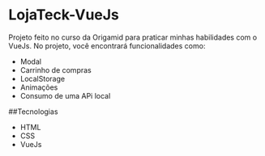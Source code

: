 # LojaTeck-VueJs

Projeto feito no curso da Origamid para praticar minhas habilidades com o VueJs. No projeto, você encontrará funcionalidades como:
- Modal
- Carrinho de compras
- LocalStorage
- Animações
- Consumo de uma APi local

##Tecnologias
- HTML
- CSS
- VueJs
